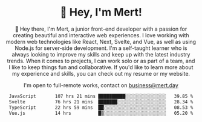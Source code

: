 <div align="center">
  <h1 align="center">👋 Hey, I'm Mert! </h1>
<p>
 🎉 Hey there, I'm Mert, a junior front-end developer with a passion for creating beautiful and interactive web experiences. I love working with modern web technologies like React, Next, Svelte, and Vue, as well as using Node.js for server-side development. I'm a self-taught learner who is always looking to improve my skills and keep up with the latest industry trends. When it comes to projects, I can work solo or as part of a team, and I like to keep things fun and collaborative. If you'd like to learn more about my experience and skills, you can check out my resume or my website.
</p>

  I'm open to full-remote works, contact on [business@mert.day](mailto:business@mert.day) 
  
<!--START_SECTION:waka-->

```txt
JavaScript       107 hrs 21 mins ██████████░░░░░░░░░░░░░░░   39.85 %
Svelte           76 hrs 21 mins  ███████░░░░░░░░░░░░░░░░░░   28.34 %
TypeScript       22 hrs 59 mins  ██░░░░░░░░░░░░░░░░░░░░░░░   08.53 %
Vue.js           14 hrs          █▒░░░░░░░░░░░░░░░░░░░░░░░   05.20 %
```

<!--END_SECTION:waka-->
